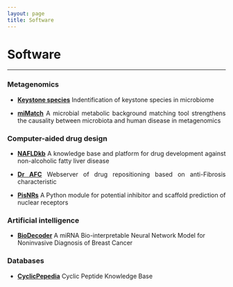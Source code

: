 ```yaml
---
layout: page
title: Software
---
```

<style>
p {
    text-align: justify;
}
</style>

<div class="container-lg">
    <div class="row">
        <div class="col-lg-12">
            <h1>Software</h1>
            <hr/>
        </div>
    </div>
</div>

### Metagenomics

* **[Keystone species](https://github.com/dfwlab/NAFLD_keystone)** Indentification of keystone species in microbiome  

* **[miMatch](https://github.com/dfwlab/miMatch)** A microbial metabolic background matching tool strengthens the causality between microbiota and human disease in metagenomics


### Computer-aided drug design

* **[NAFLDkb](https://www.biosino.org/nafldkb/)** A knowledge base and platform for drug development against non-alcoholic fatty liver disease

* **[Dr AFC](https://www.biosino.org/drafc)** Webserver of drug repositioning based on anti-Fibrosis characteristic

* **[PisNRs](https://github.com/dfwlab/pisnrs)** A Python module for potential inhibitor and scaffold prediction of nuclear receptors


### Artificial intelligence

* **[BioDecoder](https://github.com/dfwlab/BioDecoder)** A miRNA Bio-interpretable Neural Network Model for Noninvasive Diagnosis of Breast Cancer


### Databases

* **[CyclicPepedia](https://www.biosino.org/iMAC/cyclicpepedia/)** Cyclic Peptide Knowledge Base











